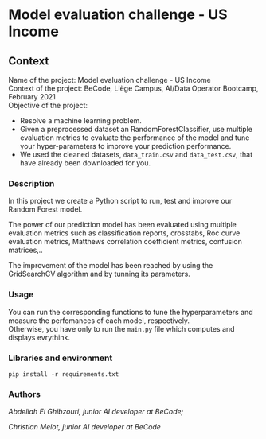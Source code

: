 # Model evaluation challenge - US Income
## Context
Name of the project: Model evaluation challenge - US Income  
Context of the project: BeCode, Liège Campus, AI/Data Operator Bootcamp, February 2021  
Objective of the project: 
- Resolve a machine learning problem.
- Given a preprocessed dataset an RandomForestClassifier, use multiple evaluation metrics to evaluate the performance of the model and tune your hyper-parameters to improve your prediction performance.
- We used the cleaned datasets, `data_train.csv` and `data_test.csv`, that have already been downloaded for you.


### Description
In this project we create a Python script to run, test and improve our Random Forest model.

The power of our prediction model has been evaluated using multiple evaluation metrics such as classification reports, crosstabs, Roc curve evaluation metrics, Matthews correlation coefficient metrics, confusion matrices,..

The improvement of the model has been reached by using the GridSearchCV algorithm and by tunning its parameters.


### Usage
You can run the corresponding functions to tune the hyperparameters and measure the perfomances of each model, respectively.  
Otherwise, you have only to run the `main.py` file which computes and displays evrythink.


### Libraries and environment
`pip install -r requirements.txt`

### Authors

*Abdellah El Ghibzouri, junior AI developer at BeCode;*  

*Christian Melot, junior AI developer at BeCode*
